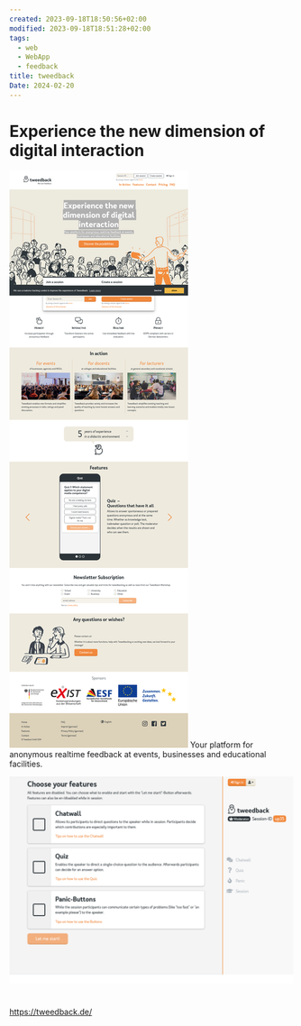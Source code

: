 ```yaml
---
created: 2023-09-18T18:50:56+02:00
modified: 2023-09-18T18:51:28+02:00
tags:
  - web
  - WebApp
  - feedback
title: tweedback
Date: 2024-02-20
---
```



# Experience the new dimension of digital interaction

![](_asset/2023-09-18-18-50-56_tweedback_image_1.png)
Your platform for anonymous realtime feedback at events, businesses and educational facilities.



![](_asset/2023-09-18-18-50-56_tweedback_image_2.png)

# 
https://tweedback.de/
